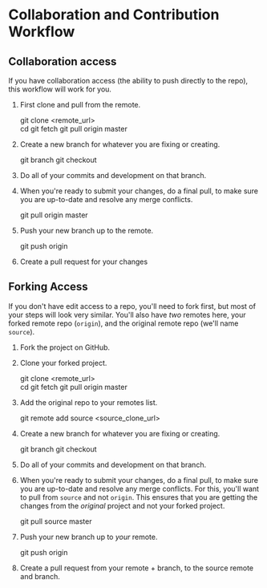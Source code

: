 # Collaboration and Contribution Workflow

## Collaboration access

If you have collaboration access (the ability to push directly to the repo), this workflow will work for you.

1) First clone and pull from the remote.

    
    git clone <remote_url> <folder>  
    cd <folder>
    git fetch
    git pull origin master
    

2) Create a new branch for whatever you are fixing or creating.

    
    git branch <feature>
    git checkout <feature>
    

3) Do all of your commits and development on that branch.

4) When you're ready to submit your changes, do a final pull, to make sure you are up-to-date and resolve any merge conflicts.

    
    git pull origin master
    

5) Push your new branch up to the remote.

    
    git push origin <feature>
    

6) Create a pull request for your changes


## Forking Access

If you don't have edit access to a repo, you'll need to fork first, but most of your steps will look very similar.  You'll also have _two_ remotes here, your forked remote repo (`origin`), and the original remote repo (we'll name `source`).

1) Fork the project on GitHub.

2) Clone your forked project.

    
    git clone <remote_url> <folder>  
    cd <folder>
    git fetch
    git pull origin master
    

3) Add the original repo to your remotes list.

    
    git remote add source <source_clone_url>
    

4) Create a new branch for whatever you are fixing or creating.

    
    git branch <feature>
    git checkout <feature>
    

5) Do all of your commits and development on that branch.

6) When you're ready to submit your changes, do a final pull, to make sure you are up-to-date and resolve any merge conflicts.  For this, you'll want to pull from `source` and not `origin`.  This ensures that you are getting the changes from the _original_ project and not your forked project.

    
    git pull source master
    

5) Push your new branch up to _your_ remote.

    
    git push origin <feature>
    

6) Create a pull request from your remote + branch, to the source remote and branch.

